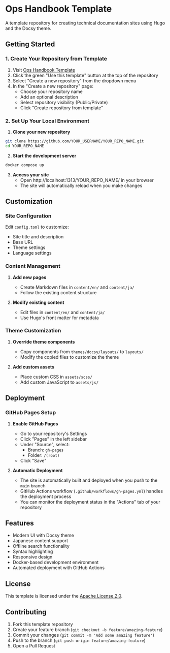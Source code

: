 # Ops Handbook Template

A template repository for creating technical documentation sites using Hugo and the Docsy theme.

## Getting Started

### 1. Create Your Repository from Template

1. Visit [Ops Handbook Template](https://github.com/xyna-bpinelab/ops-handbook)
2. Click the green "Use this template" button at the top of the repository
3. Select "Create a new repository" from the dropdown menu
4. In the "Create a new repository" page:
   - Choose your repository name
   - Add an optional description
   - Select repository visibility (Public/Private)
   - Click "Create repository from template"

### 2. Set Up Your Local Environment

1. **Clone your new repository**
```bash
git clone https://github.com/YOUR_USERNAME/YOUR_REPO_NAME.git
cd YOUR_REPO_NAME
```

2. **Start the development server**
```bash
docker compose up
```

3. **Access your site**
   - Open http://localhost:1313/YOUR_REPO_NAME/ in your browser
   - The site will automatically reload when you make changes

## Customization

### Site Configuration

Edit `config.toml` to customize:
- Site title and description
- Base URL
- Theme settings
- Language settings

### Content Management

1. **Add new pages**
   - Create Markdown files in `content/en/` and `content/ja/`
   - Follow the existing content structure

2. **Modify existing content**
   - Edit files in `content/en/` and `content/ja/`
   - Use Hugo's front matter for metadata

### Theme Customization

1. **Override theme components**
   - Copy components from `themes/docsy/layouts/` to `layouts/`
   - Modify the copied files to customize the theme

2. **Add custom assets**
   - Place custom CSS in `assets/scss/`
   - Add custom JavaScript to `assets/js/`

## Deployment

### GitHub Pages Setup

1. **Enable GitHub Pages**
   - Go to your repository's Settings
   - Click "Pages" in the left sidebar
   - Under "Source", select:
     - Branch: `gh-pages`
     - Folder: `/(root)`
   - Click "Save"

2. **Automatic Deployment**
   - The site is automatically built and deployed when you push to the `main` branch
   - GitHub Actions workflow (`.github/workflows/gh-pages.yml`) handles the deployment process
   - You can monitor the deployment status in the "Actions" tab of your repository

## Features

- Modern UI with Docsy theme
- Japanese content support
- Offline search functionality
- Syntax highlighting
- Responsive design
- Docker-based development environment
- Automated deployment with GitHub Actions

## License

This template is licensed under the [Apache License 2.0](LICENSE).

## Contributing

1. Fork this template repository
2. Create your feature branch (`git checkout -b feature/amazing-feature`)
3. Commit your changes (`git commit -m 'Add some amazing feature'`)
4. Push to the branch (`git push origin feature/amazing-feature`)
5. Open a Pull Request 